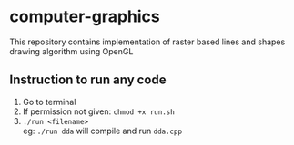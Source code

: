 # computer-graphics
This repository contains implementation of raster based lines and shapes drawing algorithm using OpenGL

## Instruction to run any code
1. Go to terminal
2. If permission not given: `chmod +x run.sh`
3. `./run <filename>` <br><t> eg: `./run dda` will compile and run `dda.cpp`
